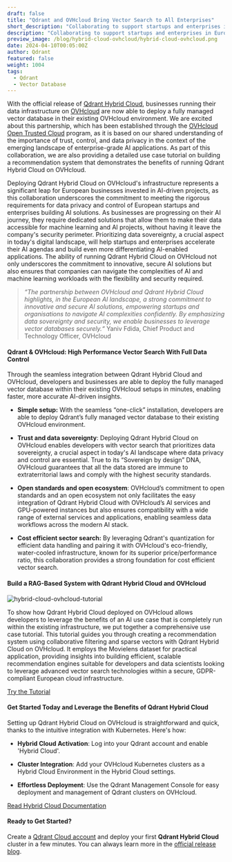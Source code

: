 ```yaml
---
draft: false
title: "Qdrant and OVHcloud Bring Vector Search to All Enterprises"
short_description: "Collaborating to support startups and enterprises in Europe with a strong focus on data control and privacy." 
description: "Collaborating to support startups and enterprises in Europe with a strong focus on data control and privacy."
preview_image: /blog/hybrid-cloud-ovhcloud/hybrid-cloud-ovhcloud.png
date: 2024-04-10T00:05:00Z
author: Qdrant
featured: false
weight: 1004
tags:
  - Qdrant
  - Vector Database
---
```


With the official release of [Qdrant Hybrid Cloud](/hybrid-cloud/), businesses running their data infrastructure on [OVHcloud](https://ovhcloud.com/) are now able to deploy a fully managed vector database in their existing OVHcloud environment. We are excited about this partnership, which has been established through the [OVHcloud Open Trusted Cloud](https://opentrustedcloud.ovhcloud.com/en/) program, as it is based on our shared understanding of the importance of trust, control, and data privacy in the context of the emerging landscape of enterprise-grade AI applications. As part of this collaboration, we are also providing a detailed use case tutorial on building a recommendation system that demonstrates the benefits of running Qdrant Hybrid Cloud on OVHcloud.

Deploying Qdrant Hybrid Cloud on OVHcloud's infrastructure represents a significant leap for European businesses invested in AI-driven projects, as this collaboration underscores the commitment to meeting the rigorous requirements for data privacy and control of European startups and enterprises building AI solutions. As businesses are progressing on their AI journey, they require dedicated solutions that allow them to make their data accessible for machine learning and AI projects, without having it leave the company's security perimeter. Prioritizing data sovereignty, a crucial aspect in today's digital landscape, will help startups and enterprises accelerate their AI agendas and build even more differentiating AI-enabled applications. The ability of running Qdrant Hybrid Cloud on OVHcloud not only underscores the commitment to innovative, secure AI solutions but also ensures that companies can navigate the complexities of AI and machine learning workloads with the flexibility and security required.

> *“The partnership between OVHcloud and Qdrant Hybrid Cloud highlights, in the European AI landscape, a strong commitment to innovative and secure AI solutions, empowering startups and organisations to navigate AI complexities confidently. By emphasizing data sovereignty and security, we enable businesses to leverage vector databases securely.“*  Yaniv Fdida, Chief Product and Technology Officer, OVHcloud

#### Qdrant & OVHcloud: High Performance Vector Search With Full Data Control

Through the seamless integration between Qdrant Hybrid Cloud and OVHcloud, developers and businesses are able to deploy the fully managed vector database within their existing OVHcloud setups in minutes, enabling faster, more accurate AI-driven insights.

- **Simple setup:** With the seamless “one-click” installation, developers are able to deploy Qdrant’s fully managed vector database to their existing OVHcloud environment.

- **Trust and data sovereignty**: Deploying Qdrant Hybrid Cloud on OVHcloud enables developers with vector search that prioritizes data sovereignty, a crucial aspect in today's AI landscape where data privacy and control are essential. True to its “Sovereign by design” DNA, OVHcloud guarantees that all the data stored are immune to extraterritorial laws and comply with the highest security standards.

- **Open standards and open ecosystem**: OVHcloud’s commitment to open standards and an open ecosystem not only facilitates the easy integration of Qdrant Hybrid Cloud with OVHcloud’s AI services and GPU-powered instances but also ensures compatibility with a wide range of external services and applications, enabling seamless data workflows across the modern AI stack.

- **Cost efficient sector search:** By leveraging Qdrant's quantization for efficient data handling and pairing it with OVHcloud's eco-friendly, water-cooled infrastructure, known for its superior price/performance ratio, this collaboration provides a strong foundation for cost efficient vector search.

#### Build a RAG-Based System with Qdrant Hybrid Cloud and OVHcloud

![hybrid-cloud-ovhcloud-tutorial](/blog/hybrid-cloud-ovhcloud/hybrid-cloud-ovhcloud-tutorial.png)

To show how Qdrant Hybrid Cloud deployed on OVHcloud allows developers to leverage the benefits of an AI use case that is completely run within the existing infrastructure, we put together a comprehensive use case tutorial. This tutorial guides you through creating a recommendation system using collaborative filtering and sparse vectors with Qdrant Hybrid Cloud on OVHcloud. It employs the Movielens dataset for practical application, providing insights into building efficient, scalable recommendation engines suitable for developers and data scientists looking to leverage advanced vector search technologies within a secure, GDPR-compliant European cloud infrastructure.

[Try the Tutorial](/documentation/tutorials/recommendation-system-ovhcloud/)

#### Get Started Today and Leverage the Benefits of Qdrant Hybrid Cloud

Setting up Qdrant Hybrid Cloud on OVHcloud is straightforward and quick, thanks to the intuitive integration with Kubernetes. Here's how:

- **Hybrid Cloud Activation**: Log into your Qdrant account and enable 'Hybrid Cloud'.

- **Cluster Integration**: Add your OVHcloud Kubernetes clusters as a Hybrid Cloud Environment in the Hybrid Cloud settings.

- **Effortless Deployment**: Use the Qdrant Management Console for easy deployment and management of Qdrant clusters on OVHcloud.

[Read Hybrid Cloud Documentation](/documentation/hybrid-cloud/)

#### Ready to Get Started?

Create a [Qdrant Cloud account](https://cloud.qdrant.io/login) and deploy your first **Qdrant Hybrid Cloud** cluster in a few minutes. You can always learn more in the [official release blog](/blog/hybrid-cloud/). 